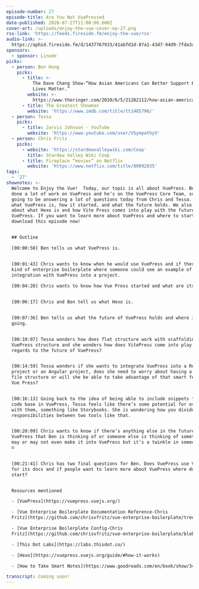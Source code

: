 ```yaml
---
episode-number: 27
episode-title: Are You Not VuePressed
date-published: 2020-07-27T11:00:00.000Z
cover-art: /uploads/enjoy-the-vue-cover-ep-27.png
rss-link: 'https://feeds.fireside.fm/enjoy-the-vue/rss'
audio-link: >-
  https://aphid.fireside.fm/d/1437767933/41abfd1d-87a1-43d7-94d9-7fda3a5120e1/efb386bd-645f-4c15-90ef-cc5ab34f3138.mp3
sponsors:
  - sponsor: Linode
picks:
  - person: Ben Hong
    picks:
      - title: >-
          The Dave Chang Show-“How Asian Americans Can Better Support Black
          Lives Matter.”
        website: >-
          https://www.theringer.com/2020/6/5/21282112/how-asian-americans-can-better-support-black-lives-matter
      - title: The Greatest Showman
        website: 'https://www.imdb.com/title/tt1485796/'
  - person: Tessa
    picks:
      - title: Jarvis Johnson - YouTube
        website: 'https://www.youtube.com/user/VSympathyV'
  - person: Chris Fritz
    picks:
      - website: 'https://stardewvalleywiki.com/Coop'
        title: Stardew Valley Wiki Coop
      - title: Fireplace “movies” on Netflix
        website: 'https://www.netflix.com/title/80092835'
tags:
  - '27' 
shownotes: >-
  Welcome to Enjoy the Vue!  Today, our topic is all about VuePress. Ben has
  done a lot of work on VuePress and he’s on the VuePress Core Team, so he is
  going to be answering a lot of questions today from Chris and Tessa. We learn
  what VuePress is, how it started, and what the future holds. We also learn
  about what Hexo is and how Vite Press comes into play with the future of
  VuePress. If you want to learn more about VuePress and where to start,
  download this episode now! 


  ## Outline

  [00:00:50] Ben tells us what VuePress is. 


  [00:01:43] Chris wants to know when he would use VuePress and if there’s some
  kind of enterprise boilerplate where someone could see an example of an
  integration with VuePress into a project.  
   
  [00:04:20] Chris wants to know how Vue Press started and what are its origins?


  [00:06:17] Chris and Ben tell us what Hexo is.  


  [00:07:36] Ben tells us what the future of VuePress holds and where is it
  going.


  [00:10:07] Tessa wonders how does flat structure work with scaffolding and the
  VuePress structure and she wonders how does VitePress come into play with
  regards to the future of VuePress?   


  [00:14:59] Tessa wonders if she wants to integrate VuePress into a React
  project or an Angular project, does she need to worry about having a certain
  file structure or will she be able to take advantage of that smart feature of
  Vue Press?


  [00:16:13] Going back to the idea of being able to include snippets from the
  code base in VuePress, Tessa feels like there’s some potential for overlap
  with them, something like Storybooks. She is wondering how you divide the
  responsibilities between two tools like that.


  [00:20:09] Chris wants to know if there’s anything else in the future of
  VuePress that Ben is thinking of or someone else is thinking of something that
  may or may not even make it into VuePress but it’s a twinkle in someone’s eye?
  ☺


  [00:21:41] Chris has two final questions for Ben. Does VuePress use VuePress
  for its docs and if people want to learn more about VuePress where do they
  start?


  Resources mentioned

  - [VuePress](https://vuepress.vuejs.org/)

  - [Vue Enterprise Boilerplate Documentation Reference-Chris
  Fritz](https://github.com/chrisvfritz/vue-enterprise-boilerplate/tree/master/docs)

  - [Vue Enterprise Boilerplate Config-Chris
  Fritz](https://github.com/chrisvfritz/vue-enterprise-boilerplate/blob/master/.vuepress/config.js)

  - [This Dot Labs](https://labs.thisdot.co/)

  - [Hexo](https://vuepress.vuejs.org/guide/#how-it-works)

  - [How to Take Smart Notes](https://www.goodreads.com/en/book/show/34507927-how-to-take-smart-notes) (Sönke Ahrens; mentioned in [e23](https://enjoythevue.io/episodes/23))

transcript: Coming soon!
---
```


